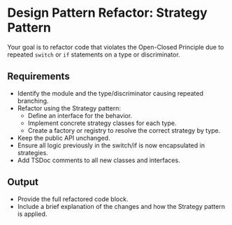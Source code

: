 # Design Pattern Refactor: Strategy Pattern

Your goal is to refactor code that violates the Open-Closed Principle due to repeated `switch` or `if` statements on a type or discriminator.

## Requirements

- Identify the module and the type/discriminator causing repeated branching.
- Refactor using the Strategy pattern:
  - Define an interface for the behavior.
  - Implement concrete strategy classes for each type.
  - Create a factory or registry to resolve the correct strategy by type.
- Keep the public API unchanged.
- Ensure all logic previously in the switch/if is now encapsulated in strategies.
- Add TSDoc comments to all new classes and interfaces.

## Output

- Provide the full refactored code block.
- Include a brief explanation of the changes and how the Strategy pattern is applied.
